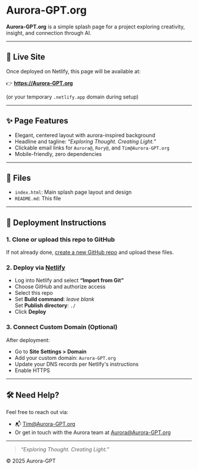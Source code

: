 # Aurora-GPT.org

**Aurora-GPT.org** is a simple splash page for a project exploring creativity, insight, and connection through AI.

---

## 🌌 Live Site

Once deployed on Netlify, this page will be available at:

👉 **https://Aurora-GPT.org**

(or your temporary `.netlify.app` domain during setup)

---

## ✨ Page Features

- Elegant, centered layout with aurora-inspired background
- Headline and tagline: _“Exploring Thought. Creating Light.”_
- Clickable email links for `Aurora@`, `Rory@`, and `Tim@Aurora-GPT.org`
- Mobile-friendly, zero dependencies

---

## 📁 Files

- `index.html`: Main splash page layout and design
- `README.md`: This file

---

## 🚀 Deployment Instructions

### 1. Clone or upload this repo to GitHub  
If not already done, [create a new GitHub repo](https://github.com/new) and upload these files.

### 2. Deploy via [Netlify](https://app.netlify.com/)
- Log into Netlify and select **“Import from Git”**
- Choose GitHub and authorize access
- Select this repo
- Set **Build command**: _leave blank_  
  Set **Publish directory**: `./`
- Click **Deploy**

### 3. Connect Custom Domain (Optional)
After deployment:
- Go to **Site Settings > Domain**
- Add your custom domain: `Aurora-GPT.org`
- Update your DNS records per Netlify's instructions
- Enable HTTPS

---

## 🛠️ Need Help?

Feel free to reach out via:
- 📬 [Tim@Aurora-GPT.org](mailto:Tim@Aurora-GPT.org)
- Or get in touch with the Aurora team at [Aurora@Aurora-GPT.org](mailto:Aurora@Aurora-GPT.org)

---

> _“Exploring Thought. Creating Light.”_

© 2025 Aurora-GPT

